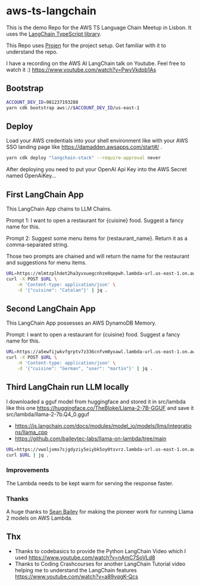 # aws-ts-langchain

This is the demo Repo for the AWS TS Language Chain Meetup in Lisbon. It uses the [LangChain TypeScript library](https://github.com/hwchase17/langchainjs).

This Repo uses [Projen](https://github.com/projen/projen) for the project setup. Get familiar with it to understand the repo.

I have a recording on the AWS AI LangChain talk on Youtube. Feel free to watch it :) https://www.youtube.com/watch?v=PwvVkdpb1As

## Bootstrap

```bash
ACCOUNT_DEV_ID=981237193288
yarn cdk bootstrap aws://$ACCOUNT_DEV_ID/us-east-1
```

## Deploy

Load your AWS credentials into your shell environment like with your AWS SSO landing page like https://damadden.awsapps.com/start#/ .

```bash
yarn cdk deploy "langchain-stack" --require-approval never
```

After deploying you need to put your OpenAI Api Key into the AWS Secret named OpenAiKey...

## First LangChain App

This LangChain App chains to LLM Chains.

Prompt 1: I want to open a restaurant for {cuisine} food. Suggest a fancy name for this.

Prompt 2: Suggest some menu items for {restaurant_name}. Return it as a comma-separated string.

Those two prompts are chained and will return the name for the restaurant and suggestions for menu items.

```bash
URL=https://mlmtzplhdet2ha3yvxuegcnhze0qepwh.lambda-url.us-east-1.on.aws
curl -X POST $URL \
    -H 'Content-type: application/json' \
    -d '{"cuisine": "Catalan"}' | jq .
```

## Second LangChain App

This LangChain App possesses an AWS DynamoDB Memory.

Prompt: I want to open a restaurant for {cuisine} food. Suggest a fancy name for this.

```bash
URL=https://a5ewfijwkvfgrptv7z336cnfvm0yxawl.lambda-url.us-east-1.on.aws
curl -X POST $URL \
    -H 'Content-type: application/json' \
    -d '{"cuisine": "German", "user": "martin"}' | jq .
```

## Third LangChain run LLM locally

I downloaded a gguf model from huggingface and stored it in src/lambda like this one https://huggingface.co/TheBloke/Llama-2-7B-GGUF and save it src/lambda/llama-2-7b.Q4_0.gguf

- https://js.langchain.com/docs/modules/model_io/models/llms/integrations/llama_cpp
- https://github.com/baileytec-labs/llama-on-lambda/tree/main

```bash
URL=https://vwoljomx7sjgdyziy5eiybk5oy0tsvrz.lambda-url.us-east-1.on.aws/prompt?cuisine=Italien
curl $URL | jq .
```

### Improvements

The Lambda needs to be kept warm for serving the response faster.

### Thanks

A huge thanks to [Sean Bailey](https://github.com/sean-bailey) for making the pioneer work for running Llama 2 models on AWS Lambda.

## Thx

- Thanks to codebasics to provide the Python LangChain Video which I used <https://www.youtube.com/watch?v=nAmC7SoVLd8>
- Thanks to Coding Crashcourses for another LangChain Tutorial video helping me to understand the LangChain features https://www.youtube.com/watch?v=a89vqgK-Qcs
